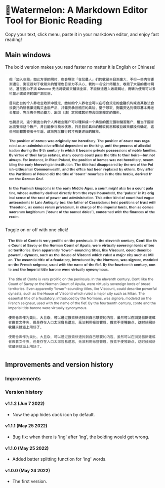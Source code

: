 # 🍉Watermelon: A Markdown Editor Tool for Bionic Reading

Copy your text, click menu, paste it in your markdown editor, and enjoy fast reading!

## Main windows
The bold version makes you read faster no matter it is English or Chinese!

![main1](https://github.com/Ryan-the-hito/Watermelon/raw/main/img/main1.png)

Toggle on or off with one click!

![main2](https://github.com/Ryan-the-hito/Watermelon/raw/main/img/main2.png)

## Improvements and version history
### Improvements
### Version history
#### v1.1.2 (Jun 7 2022)
- Now the app hides dock icon by default.

#### v1.1.1 (May 25 2022)
- Bug fix: when there is 'ing' after 'ing', the bolding would get wrong.

#### v1.1.0 (May 25 2022)
- Added batter splitting function for 'ing' words.

#### v1.0.0 (May 24 2022)

- The first version.
